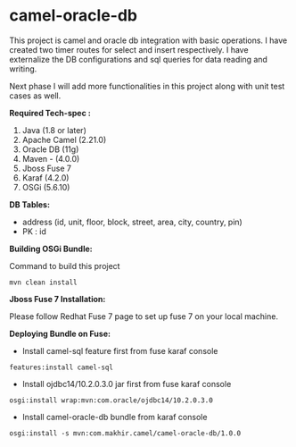 # camel-oracle-db
This project is camel and oracle db integration with basic operations. I have created two timer routes for select and insert respectively. I have externalize the DB configurations and sql queries for data reading and writing.

Next phase I will add more functionalities in this project along with unit test cases as well.

**Required Tech-spec :**
1. Java (1.8 or later)
2. Apache Camel (2.21.0)
3. Oracle DB (11g)
4. Maven - (4.0.0)
5. Jboss Fuse 7
6. Karaf (4.2.0)
7. OSGi (5.6.10)

**DB Tables:**
- address (id, unit, floor, block, street, area, city, country, pin)
- PK : id

**Building OSGi Bundle:**

Command to build this project

``` mvn clean install ```

**Jboss Fuse 7 Installation:**

Please follow Redhat Fuse 7 page to set up fuse 7 on your local machine.

**Deploying Bundle on Fuse:**
- Install camel-sql feature first from fuse karaf console

``` features:install camel-sql ```

- Install ojdbc14/10.2.0.3.0 jar first from fuse karaf console

``` osgi:install wrap:mvn:com.oracle/ojdbc14/10.2.0.3.0 ```

- Install camel-oracle-db bundle from karaf console

``` osgi:install -s mvn:com.makhir.camel/camel-oracle-db/1.0.0 ```
